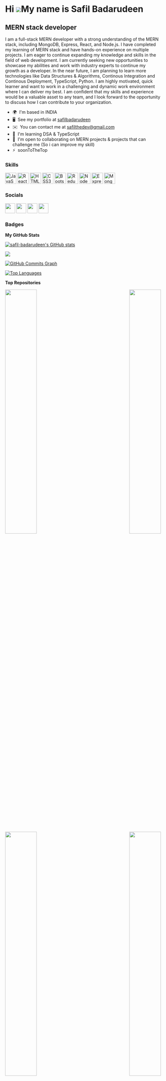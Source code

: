 Hi ![](https://user-images.githubusercontent.com/18350557/176309783-0785949b-9127-417c-8b55-ab5a4333674e.gif)My name is Safil Badarudeen
========================================================================================================================================

MERN stack developer
--------------------

I am a full-stack MERN developer with a strong understanding of the MERN stack, including MongoDB, Express, React, and Node.js. I have completed my learning of MERN stack and have hands-on experience on multiple projects. I am eager to continue expanding my knowledge and skills in the field of web development. I am currently seeking new opportunities to showcase my abilities and work with industry experts to continue my growth as a developer. In the near future, I am planning to learn more technologies like Data Structures & Algorithms, Continous Integration and Continous Deployment, TypeScript, Python. I am highly motivated, quick learner and want to work in a challenging and dynamic work environment where I can deliver my best. I am confident that my skills and experience would be a valuable asset to any team, and I look forward to the opportunity to discuss how I can contribute to your organization.

* 🌍  I'm based in INDIA
* 🖥️  See my portfolio at [safilbadarudeen](http://github.com/safil-badarudeen)
* ✉️  You can contact me at [safilthedev@gmail.com](mailto:safilthedev@gmail.com)
* 🧠  I'm learning DSA & TypeScript
* 🤝  I'm open to collaborating on MERN projects & projects that can challenge me (So i can improve my skill)
* ⚡  soonToTheTop

### Skills


<p align="left">
<a href="https://developer.mozilla.org/en-US/docs/Web/JavaScript" target="_blank" rel="noreferrer"><img src="https://raw.githubusercontent.com/danielcranney/readme-generator/main/public/icons/skills/javascript-colored.svg" width="36" height="36" alt="JavaScript" /></a>
<a href="https://reactjs.org/" target="_blank" rel="noreferrer"><img src="https://raw.githubusercontent.com/danielcranney/readme-generator/main/public/icons/skills/react-colored.svg" width="36" height="36" alt="React" /></a>
<a href="https://developer.mozilla.org/en-US/docs/Glossary/HTML5" target="_blank" rel="noreferrer"><img src="https://raw.githubusercontent.com/danielcranney/readme-generator/main/public/icons/skills/html5-colored.svg" width="36" height="36" alt="HTML5" /></a>
<a href="https://www.w3.org/TR/CSS/#css" target="_blank" rel="noreferrer"><img src="https://raw.githubusercontent.com/danielcranney/readme-generator/main/public/icons/skills/css3-colored.svg" width="36" height="36" alt="CSS3" /></a>
<a href="https://getbootstrap.com/" target="_blank" rel="noreferrer"><img src="https://raw.githubusercontent.com/danielcranney/readme-generator/main/public/icons/skills/bootstrap-colored.svg" width="36" height="36" alt="Bootstrap" /></a>
<a href="https://redux.js.org/" target="_blank" rel="noreferrer"><img src="https://raw.githubusercontent.com/danielcranney/readme-generator/main/public/icons/skills/redux-colored.svg" width="36" height="36" alt="Redux" /></a>
<a href="https://nodejs.org/en/" target="_blank" rel="noreferrer"><img src="https://raw.githubusercontent.com/danielcranney/readme-generator/main/public/icons/skills/nodejs-colored.svg" width="36" height="36" alt="NodeJS" /></a>
<a href="https://expressjs.com/" target="_blank" rel="noreferrer"><img src="https://raw.githubusercontent.com/danielcranney/readme-generator/main/public/icons/skills/express-colored.svg" width="36" height="36" alt="Express" /></a>
<a href="https://www.mongodb.com/" target="_blank" rel="noreferrer"><img src="https://raw.githubusercontent.com/danielcranney/readme-generator/main/public/icons/skills/mongodb-colored.svg" width="36" height="36" alt="MongoDB" /></a>
</p>


### Socials

<p align="left"> <a href="https://www.github.com/safil-badarudeen" target="_blank" rel="noreferrer"><img src="https://raw.githubusercontent.com/danielcranney/readme-generator/main/public/icons/socials/github.svg" width="32" height="32" /></a> <a href="https://safilbadarudeen.hashnode.dev" target="_blank" rel="noreferrer"><img src="https://raw.githubusercontent.com/danielcranney/readme-generator/main/public/icons/socials/hashnode.svg" width="32" height="32" /></a> <a href="https://www.linkedin.com/in/safilthedev" target="_blank" rel="noreferrer"><img src="https://raw.githubusercontent.com/danielcranney/readme-generator/main/public/icons/socials/linkedin.svg" width="32" height="32" /></a> <a href="http://www.medium.com/@safilbadarudeen" target="_blank" rel="noreferrer"><img src="https://raw.githubusercontent.com/danielcranney/readme-generator/main/public/icons/socials/medium.svg" width="32" height="32" /></a></p>

### Badges

<b>My GitHub Stats</b>

<a href="http://www.github.com/safil-badarudeen"><img src="https://github-readme-stats.vercel.app/api?username=safil-badarudeen&show_icons=true&hide=stars,prs,&count_private=true&title_color=0891b2&text_color=ffffff&icon_color=0891b2&bg_color=1c1917&hide_border=true&show_icons=true" alt="safil-badarudeen's GitHub stats" /></a>

<a href="http://www.github.com/safil-badarudeen"><img src="https://github-readme-streak-stats.herokuapp.com/?user=safil-badarudeen&stroke=ffffff&background=1c1917&ring=0891b2&fire=0891b2&currStreakNum=ffffff&currStreakLabel=0891b2&sideNums=ffffff&sideLabels=ffffff&dates=ffffff&hide_border=true" /></a>

<a href="http://www.github.com/safil-badarudeen"><img src="https://github-readme-activity-graph.cyclic.app/graph?username=safil-badarudeen&bg_color=1c1917&color=ffffff&line=0891b2&point=ffffff&area_color=1c1917&area=true&hide_border=true&custom_title=GitHub%20Commits%20Graph" alt="GitHub Commits Graph" /></a>

<a href="https://github.com/safil-badarudeen" align="left"><img src="https://github-readme-stats.vercel.app/api/top-langs/?username=safil-badarudeen&langs_count=10&title_color=0891b2&text_color=ffffff&icon_color=0891b2&bg_color=1c1917&hide_border=true&locale=en&custom_title=Top%20%Languages" alt="Top Languages" /></a>

<b>Top Repositories</b>

<div width="100%" align="center"><a href="https://github.com/safil-badarudeen/E-commerce-API-Node" align="left"><img align="left" width="45%" src="https://github-readme-stats.vercel.app/api/pin/?username=safil-badarudeen&repo=E-commerce-API-Node&title_color=0891b2&text_color=ffffff&icon_color=0891b2&bg_color=1c1917&hide_border=true&locale=en" /></a><a href="https://github.com/safil-badarudeen/Movie-App--React-Redux-axios-" align="right"><img align="right" width="45%" src="https://github-readme-stats.vercel.app/api/pin/?username=safil-badarudeen&repo=Movie-App--React-Redux-axios-&title_color=0891b2&text_color=ffffff&icon_color=0891b2&bg_color=1c1917&hide_border=true&locale=en" /></a></div><br /><br /><br /><br /><br /><br /><br />

<br /><br /><br /><br /><br />

<div width="100%" align="center"><a href="https://github.com/safil-badarudeen/SocialMedia-MERN" align="left"><img align="left" width="45%" src="https://github-readme-stats.vercel.app/api/pin/?username=safil-badarudeen&repo=SocialMedia-MERN&title_color=0891b2&text_color=ffffff&icon_color=0891b2&bg_color=1c1917&hide_border=true&locale=en" /></a><a href="https://github.com/safil-badarudeen/cognitiveLeap" align="right"><img align="right" width="45%" src="https://github-readme-stats.vercel.app/api/pin/?username=safil-badarudeen&repo=cognitiveLeap&title_color=0891b2&text_color=ffffff&icon_color=0891b2&bg_color=1c1917&hide_border=true&locale=en" /></a></div>
